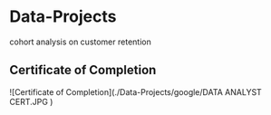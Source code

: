 # Data-Projects
cohort analysis on customer retention

## Certificate of Completion
![Certificate of Completion](./Data-Projects/google/DATA ANALYST CERT.JPG )
